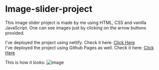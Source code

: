 # Image-slider-project
This image slider project is made by me using HTML, CSS and vanilla JavaScript. One can see images just by clicking on the arrow buttons provided.

I've deployed the project using netlify. Check it here: <a href="https://memories-slide-vc.netlify.app/">Click Here</a> </br>
I've deployed the project using Github Pages as well. Check it here: <a href="https://vimalchamyal.github.io/Image-slider-project/">Click Here</a>

This is how it looks:
![image](https://user-images.githubusercontent.com/101229988/218003186-c828339e-14bb-4bcc-9e33-e46408a5b807.png)
